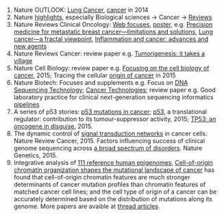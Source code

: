 1. Nature OUTLOOK: [Lung Cancer](http://www.nature.com/nature/outlook/lungcancer/index.html), 
[cancer](http://www.nature.com/nature/outlook/cancer/index.html) in 2014
2. Nature [highlights](http://www.nature.com/subjects/cancer#research-highlights), especially Biological sciences → Cancer → [Reviews](http://www.nature.com/subjects/cancer/reviews?page=1)
3. Nature Reviews Clinical Oncology: [Web focuses](http://www.nature.com/nrclinonc/focus/index.html), [poster](http://www.nature.com/nrclinonc/posters/index.html), e.g. 
[Precision medicine for metastatic breast cancer—limitations and solutions](http://www.nature.com/nrclinonc/journal/vaop/ncurrent/index.html),
[Lung cancer—a fractal viewpoint](http://www.nature.com/nrclinonc/journal/vaop/ncurrent/full/nrclinonc.2015.108.html),
[Inflammation and cancer: advances and new agents](http://www.nature.com/nrclinonc/journal/vaop/ncurrent/full/nrclinonc.2015.105.html)
4. Nature Reviews Cancer: review paper e.g. [Tumorigenesis: it takes a village](http://www.nature.com/nrc/journal/v15/n8/full/nrc3971.html)
5. Nature Cell Biology: review paper e.g. [Focusing on the cell biology of cancer](http://www.nature.com/ncb/journal/v15/n1/full/ncb2667.html), 2015; Tracing the cellular [origin of cancer](http://www.nature.com/ncb/journal/v15/n2/full/ncb2657.html) in 2015
6. Nature Biotech: Focuses and supplements e.g. Focus on [DNA Sequencing Technology](http://www.nature.com/nbt/focus/sequencing2012/index.html); [Cancer Technologies](http://www.nature.com/nbt/focus/cancer/index.html); review paper e.g. Good laboratory practice for clinical next-generation sequencing informatics [pipelines](http://www.nature.com/nbt/journal/v32/n7/full/nbt.2940.html)
7. A series of p53 stories: [p53 mutations in cancer](http://www.nature.com/ncb/journal/v15/n1/full/ncb2641.html); [p53](http://www.nature.com/onc/journal/vaop/ncurrent/full/onc201525a.html), a translational regulator: contribution to its tumour-suppressor activity, 2015; [TP53: an oncogene in disguise](http://www.nature.com/cdd/journal/v22/n8/full/cdd201553a.html), 2015.
8. The dynamic control of [signal transduction networks](http://www.nature.com/nrc/journal/vaop/ncurrent/full/nrc3983.html) in cancer cells. Nature Review Cancer, 2015. Factors influencing success of clinical genome sequencing across [a broad spectrum of disorders](http://www.nature.com/ng/journal/v47/n7/full/ng.3304.html). Nature Genetics, 2015.
9. Integrative analysis of [111 reference human epigenomes](http://www.nature.com/nature/journal/v518/n7539/full/nature14248.html), [Cell-of-origin chromatin organization shapes the mutational landscape of cancer](http://www.nature.com/nature/journal/v518/n7539/full/nature14221.html) has found that cell-of-origin chromatin features are much stronger determinants of cancer mutation profiles than chromatin features of matched cancer cell lines; and the cell type of origin of a cancer can be accurately determined based on the distribution of mutations along its genome. More papers are avaible at [thread articles](http://www.nature.com/collections/vbqgtr#thread).
